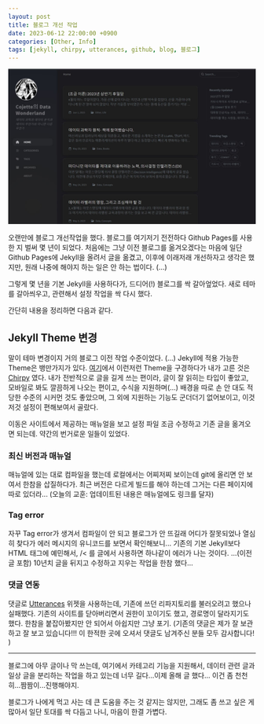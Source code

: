 ```yaml
---
layout: post
title: 블로그 개선 작업
date: 2023-06-12 22:00:00 +0900
categories: [Other, Info]
tags: [jekyll, chirpy, utterances, github, blog, 블로그]
---
```


![](https://raw.githubusercontent.com/cojette/cojette.github.io/master/assets/img/cap0612.JPG)

오랜만에 블로그 개선작업을 했다. 
블로그를 여기저기 전전하다 Github Pages를 사용한 지 벌써 몇 년이 되었다. 처음에는 그냥 이전 블로그를 옮겨오겠다는 마음에 일단 Github Pages에 Jekyll을 올려서 글을 옮겼고, 이후에 이래저래 개선하자고 생각은 했지만, 원래 나중에 해야지 하는 일은 안 하는 법이다. (...)

그렇게 몇 년을 기본 Jekyll을 사용하다가, 드디어(!) 블로그를 싹 갈아엎었다. 새로 테마를 갈아씌우고, 관련해서 설정 작업을 싹 다시 했다.

간단히 내용을 정리하면 다음과 같다.

## Jekyll Theme 변경
말이 테마 변경이지 거의 블로그 이전 작업 수준이었다. (...) 
Jekyll에 적용 가능한 Theme은 뱅만가지가 있다. [여기](http://jekyllthemes.org/)에서 이런저런 Theme을 구경하다가 내가 고른 것은 [Chirpy](https://github.com/cotes2020/jekyll-theme-chirpy/) 였다.
내가 전반적으로 글을 길게 쓰는 편이라, 글이 잘 읽히는 타입이 좋았고, 모바일로 봐도 깔끔하게 나오는 편이고, 수식을 지원하며(...) 배경을 따로 손 안 대도 적당한 수준의 시커먼 것도 좋았으며, 그 외에 지원하는 기능도 군더더기 없어보이고, 이것저것 설정이 편해보여서 골랐다. 

이동은 사이트에서 제공하는 매뉴얼을 보고 설정 파일 조금 수정하고 기존 글을 옮겨오면 되는데.
약간의 번거로운 일들이 있었다.

### 최신 버전과 매뉴얼
매뉴얼에 있는 대로 컴파일을 했는데 로컬에서는 어찌저찌 보이는데 git에 올리면 안 보여서 한참을 삽질하다가.
최근 버전은 다르게 빌드를 해야 하는데 그거는 다른 페이지에 따로 있더라...
(오늘의 교훈: 업데이트된 내용은 매뉴얼에도 링크를 달자)

### Tag error
자꾸 Tag error가 생겨서 컴파일이 안 되고 블로그가 안 뜨길래 어디가 잘못되었나 열심히 찾다가 에러 메시지의 유니코드를 보면서 확인해보니...
기존의 기본 Jekyll보다 HTML 태그에 예민해서, /< 를 글에서 사용하면 하나같이 에러가 나는 것이다.
...(이전 글 포함) 10년치 글을 뒤지고 수정하고 지우는 작업을 한참 했다...

### 댓글 연동
댓글로 [Utterances](https://utteranc.es/) 위젯을 사용하는데, 기존에 쓰던 리파지토리를 불러오려고 했으나 실패했다. 기존의 사이트를 닫아버리면서 권한이 꼬이기도 했고, 경로명이 달라지기도 했다. 
한참을 붙잡아봤지만 안 되어서 아쉽지만 그냥 포기. 
(기존의 댓글은 제가 잘 보관하고 잘 보고 있습니다!!! 이 한적한 곳에 오셔서 댓글도 남겨주신 분들 모두 감사합니다! )

------ 
블로그에 아무 글이나 막 쓰는데, 여기에서 카테고리 기능을 지원해서, 데이터 관련 글과 일상 글을 분리하는 작업을 하고 있는데 너무 길다...이제 올해 글 했다...
이건 좀 천천히...짬짬이...진행해야지. 

블로그가 나에게 먹고 사는 데 큰 도움을 주는 것 같지는 않지만, 그래도 좀 쓰고 싶은 게 많아서 일단 토대를 싹 다듬고 나니, 마음이 한결 가볍다.



